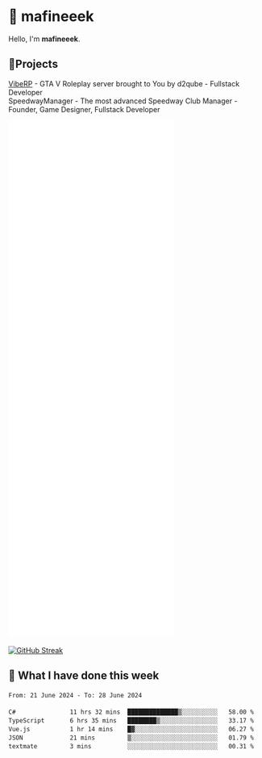 # 👋 mafineeek
Hello, I'm **mafineeek**.

## 📝Projects

[VibeRP](https://v-rp.pl) - GTA V Roleplay server brought to You by d2qube - Fullstack Developer<br/>
SpeedwayManager - The most advanced Speedway Club Manager - Founder, Game Designer, Fullstack Developer


![](./github-metrics.svg)

[![GitHub Streak](https://streak-stats.demolab.com/?user=mafineeek)](https://git.io/streak-stats)

## 📰 What I have done this week
<!--START_SECTION:waka-->

```txt
From: 21 June 2024 - To: 28 June 2024

C#               11 hrs 32 mins  ██████████████▒░░░░░░░░░░   58.00 %
TypeScript       6 hrs 35 mins   ████████▒░░░░░░░░░░░░░░░░   33.17 %
Vue.js           1 hr 14 mins    █▓░░░░░░░░░░░░░░░░░░░░░░░   06.27 %
JSON             21 mins         ▒░░░░░░░░░░░░░░░░░░░░░░░░   01.79 %
textmate         3 mins          ░░░░░░░░░░░░░░░░░░░░░░░░░   00.31 %
```

<!--END_SECTION:waka-->
